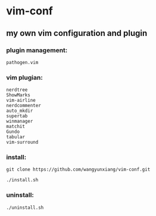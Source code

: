 # vim-conf

my own vim configuration and plugin
------
### plugin management:
```
pathogen.vim
```
### vim plugian:
```
nerdtree
ShowMarks
vim-airline
nerdcommenter
auto_mkdir
supertab
winmanager
matchit
Gundo
tabular
vim-surround
```
### install:
```
git clone https://github.com/wangyunxiang/vim-conf.git

./install.sh
```
### uninstall:
```
./uninstall.sh
```
